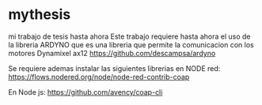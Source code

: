 # mythesis
mi trabajo de tesis hasta ahora
Este trabajo requiere hasta ahora el uso de la libreria ARDYNO que es una libreria que permite la comunicacion
con los motores Dynamixel ax12
https://github.com/descampsa/ardyno


Se requiere ademas instalar las siguientes librerias en NODE red:
https://flows.nodered.org/node/node-red-contrib-coap

En Node js: 
https://github.com/avency/coap-cli
